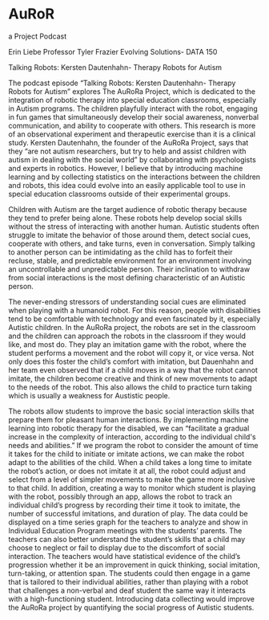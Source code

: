 # AuRoR
a Project Podcast

Erin Liebe
Professor Tyler Frazier
Evolving Solutions- DATA 150

Talking Robots: Kersten Dautenhahn- Therapy Robots for Autism

The podcast episode “Talking Robots: Kersten Dautenhahn- Therapy Robots for Autism” explores The AuRoRa Project, which is dedicated to the integration of robotic therapy into special education classrooms, especially in Autism programs. The children playfully interact with the robot, engaging in fun games that simultaneously develop their social awareness, nonverbal communication, and ability to cooperate with others. This research is more of an observational experiment and therapeutic exercise than it is a clinical study. Kersten Dautenhahn, the founder of the AuRoRa Project, says that they “are not autism researchers, but try to help and assist children with autism in dealing with the social world” by collaborating with psychologists and experts in robotics. However, I believe that by introducing machine learning and by collecting statistics on the interactions between the children and robots, this idea could evolve into an easily applicable tool to use in special education classrooms outside of their experimental groups.

Children with Autism are the target audience of robotic therapy because they tend to prefer being alone. These robots help develop social skills without the stress of interacting with another human. Autistic students often struggle to imitate the behavior of those around them, detect social cues, cooperate with others, and take turns, even in conversation. Simply talking to another person can be intimidating as the child has to forfeit their recluse, stable, and predictable environment for an environment involving an uncontrollable and unpredictable person. Their inclination to withdraw from social interactions is the most defining characteristic of an Autistic person.

The never-ending stressors of understanding social cues are eliminated when playing with a humanoid robot. For this reason, people with disabilities tend to be comfortable with technology and even fascinated by it, especially Autistic children. In the AuRoRa project, the robots are set in the classroom and the children can approach the robots in the classroom if they would like, and most do. They play an imitation game with the robot, where the student performs a movement and the robot will copy it, or vice versa. Not only does this foster the child’s comfort with imitation, but Dauenhahn and her team even observed that if a child moves in a way that the robot cannot imitate, the children become creative and think of new movements to adapt to the needs of the robot. This also allows the child to practice turn taking which is usually a weakness for Austistic people.

The robots allow students to improve the basic social interaction skills that prepare them for pleasant human interactions. By implementing machine learning into robotic therapy for the disabled, we can “facilitate a gradual increase in the complexity of interaction, according to the individual child's needs and abilities.” If we program the robot to consider the amount of time it takes for the child to initiate or imitate actions, we can make the robot adapt to the abilities of the child. When a child takes a long time to imitate the robot’s action, or does not imitate it at all, the robot could adjust and select from a level of simpler movements to make the game more inclusive to that child. In addition, creating a way to monitor which student is playing with the robot, possibly through an app, allows the robot to track an individual child’s progress by recording their time it took to imitate, the number of successful imitations, and duration of play. The data could be displayed on a time series graph for the teachers to analyze and show in Individual Education Program meetings with the students’ parents. The teachers can also better understand the student’s skills that a child may choose to neglect or fail to display due to the discomfort of social interaction. The teachers would have statistical evidence of the child’s progression whether it be an improvement in quick thinking, social imitation, turn-taking, or attention span. The students could then engage in a game that is tailored to their individual abilities, rather than playing with a robot that challenges a non-verbal and deaf student the same way it interacts with a high-functioning student. Introducing data collecting would improve the AuRoRa project by quantifying the social progress of Autistic students.

